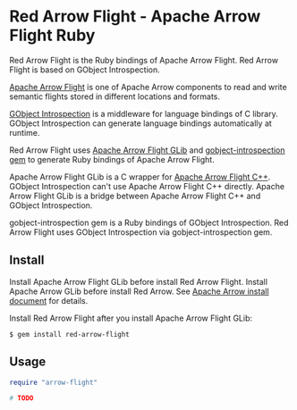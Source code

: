 <!---
  Licensed to the Apache Software Foundation (ASF) under one
  or more contributor license agreements.  See the NOTICE file
  distributed with this work for additional information
  regarding copyright ownership.  The ASF licenses this file
  to you under the Apache License, Version 2.0 (the
  "License"); you may not use this file except in compliance
  with the License.  You may obtain a copy of the License at

    http://www.apache.org/licenses/LICENSE-2.0

  Unless required by applicable law or agreed to in writing,
  software distributed under the License is distributed on an
  "AS IS" BASIS, WITHOUT WARRANTIES OR CONDITIONS OF ANY
  KIND, either express or implied.  See the License for the
  specific language governing permissions and limitations
  under the License.
-->

# Red Arrow Flight - Apache Arrow Flight Ruby

Red Arrow Flight is the Ruby bindings of Apache Arrow Flight. Red Arrow Flight is based on GObject Introspection.

[Apache Arrow Flight](https://arrow.apache.org/) is one of Apache Arrow components to read and write semantic flights stored in different locations and formats.

[GObject Introspection](https://wiki.gnome.org/action/show/Projects/GObjectIntrospection) is a middleware for language bindings of C library. GObject Introspection can generate language bindings automatically at runtime.

Red Arrow Flight uses [Apache Arrow Flight GLib](https://github.com/apache/arrow/tree/master/c_glib) and [gobject-introspection gem](https://rubygems.org/gems/gobject-introspection) to generate Ruby bindings of Apache Arrow Flight.

Apache Arrow Flight GLib is a C wrapper for [Apache Arrow Flight C++](https://github.com/apache/arrow/tree/master/cpp). GObject Introspection can't use Apache Arrow Flight C++ directly. Apache Arrow Flight GLib is a bridge between Apache Arrow Flight C++ and GObject Introspection.

gobject-introspection gem is a Ruby bindings of GObject Introspection. Red Arrow Flight uses GObject Introspection via gobject-introspection gem.

## Install

Install Apache Arrow Flight GLib before install Red Arrow Flight. Install Apache Arrow GLib before install Red Arrow. See [Apache Arrow install document](https://arrow.apache.org/install/) for details.

Install Red Arrow Flight after you install Apache Arrow Flight GLib:

```console
$ gem install red-arrow-flight
```

## Usage

```ruby
require "arrow-flight"

# TODO
```
